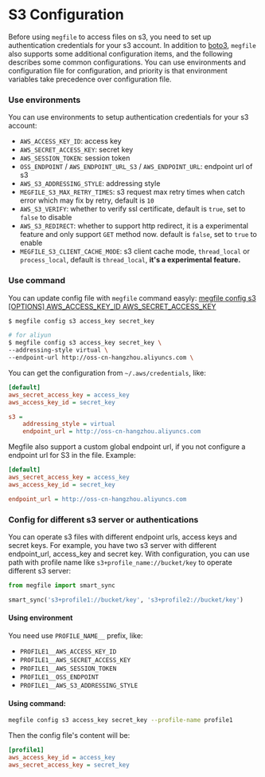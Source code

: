 S3 Configuration
================

Before using `megfile` to access files on s3, you need to set up authentication credentials for your s3 account. In addition to [boto3](https://boto3.amazonaws.com/v1/documentation/api/latest/guide/configuration.html), `megfile` also supports some additional configuration items, and the following describes some common configurations.
You can use environments and configuration file for configuration, and priority is that environment variables take precedence over configuration file.

### Use environments
You can use environments to setup authentication credentials for your s3 account:
- `AWS_ACCESS_KEY_ID`: access key
- `AWS_SECRET_ACCESS_KEY`: secret key
- `AWS_SESSION_TOKEN`: session token
- `OSS_ENDPOINT` / `AWS_ENDPOINT_URL_S3` / `AWS_ENDPOINT_URL`: endpoint url of s3
- `AWS_S3_ADDRESSING_STYLE`: addressing style
- `MEGFILE_S3_MAX_RETRY_TIMES`: s3 request max retry times when catch error which may fix by retry, default is `10`
- `AWS_S3_VERIFY`: whether to verify ssl certificate, default is `true`, set to `false` to disable
- `AWS_S3_REDIRECT`: whether to support http redirect, it is a experimental feature and only support `GET` method now. default is `false`, set to `true` to enable
- `MEGFILE_S3_CLIENT_CACHE_MODE`: s3 client cache mode, `thread_local` or `process_local`, default is `thread_local`, **it's a experimental feature.**

### Use command
You can update config file with `megfile` command easyly:
[megfile config s3 [OPTIONS] AWS_ACCESS_KEY_ID AWS_SECRET_ACCESS_KEY](https://megvii-research.github.io/megfile/cli.html#megfile-config-s3) 

```bash
$ megfile config s3 access_key secret_key

# for aliyun
$ megfile config s3 access_key secret_key \
--addressing-style virtual \
--endpoint-url http://oss-cn-hangzhou.aliyuncs.com \
```

You can get the configuration from `~/.aws/credentials`, like:
```ini
[default]
aws_secret_access_key = access_key
aws_access_key_id = secret_key

s3 =
    addressing_style = virtual
    endpoint_url = http://oss-cn-hangzhou.aliyuncs.com
```

Megfile also support a custom global endpoint url, if you not configure a endpoint url for S3 in the file. Example:

```ini
[default]
aws_secret_access_key = access_key
aws_access_key_id = secret_key

endpoint_url = http://oss-cn-hangzhou.aliyuncs.com
```

### Config for different s3 server or authentications
You can operate s3 files with different endpoint urls, access keys and secret keys. 
For example, you have two s3 server with different endpoint_url, access_key and secret key. With configuration, you can use path with profile name like `s3+profile_name://bucket/key` to operate different s3 server:
```python
from megfile import smart_sync

smart_sync('s3+profile1://bucket/key', 's3+profile2://bucket/key')
```

#### Using environment
You need use `PROFILE_NAME__` prefix, like: 

- `PROFILE1__AWS_ACCESS_KEY_ID`
- `PROFILE1__AWS_SECRET_ACCESS_KEY`
- `PROFILE1__AWS_SESSION_TOKEN`
- `PROFILE1__OSS_ENDPOINT`
- `PROFILE1__AWS_S3_ADDRESSING_STYLE`

#### Using command:
```bash
megfile config s3 access_key secret_key --profile-name profile1
```

Then the config file's content will be:

```ini
[profile1]
aws_access_key_id = access_key
aws_secret_access_key = secret_key
```
